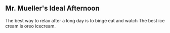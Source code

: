 ## Mr. Mueller's Ideal Afternoon

The best way to relax after a long day is to binge eat and watch
The best ice cream is oreo icecream.
